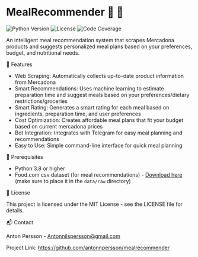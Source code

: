 # MealRecommender 🥗 🛒
![Python Version](https://img.shields.io/badge/python-3.8%2B-blue)
![License](https://img.shields.io/badge/license-MIT-green)
![Code Coverage](https://img.shields.io/codecov/c/github/antonnpersson/mealrecommender)

An intelligent meal recommendation system that scrapes Mercadona products and suggests personalized meal plans based on your preferences, budget, and nutritional needs.

🌟 Features
* Web Scraping: Automatically collects up-to-date product information from Mercadona
* Smart Recommendations: Uses machine learning to estimate preparation time and suggest meals based on your preferences/dietary restrictions/groceries
* Smart Rating: Generates a smart rating for each meal based on ingredients, preparation time, and user preferences
* Cost Optimization: Creates affordable meal plans that fit your budget based on current mercadona prices
* Bot Integration: Integrates with Telegram for easy meal planning and recommendations
* Easy to Use: Simple command-line interface for quick meal planning

🔧 Prerequisites
* Python 3.8 or higher
* Food.com csv dataset (for meal recommendations) - [Download here](https://www.kaggle.com/datasets/irkaal/foodcom-recipes-and-reviews/data) (make sure to place it in the `data/raw` directory)

📜 License

This project is licensed under the MIT License - see the LICENSE file for details.

📬 Contact

Anton Persson - Antonnilspersson@gmail.com

Project Link: https://github.com/antonnpersson/mealrecommender
